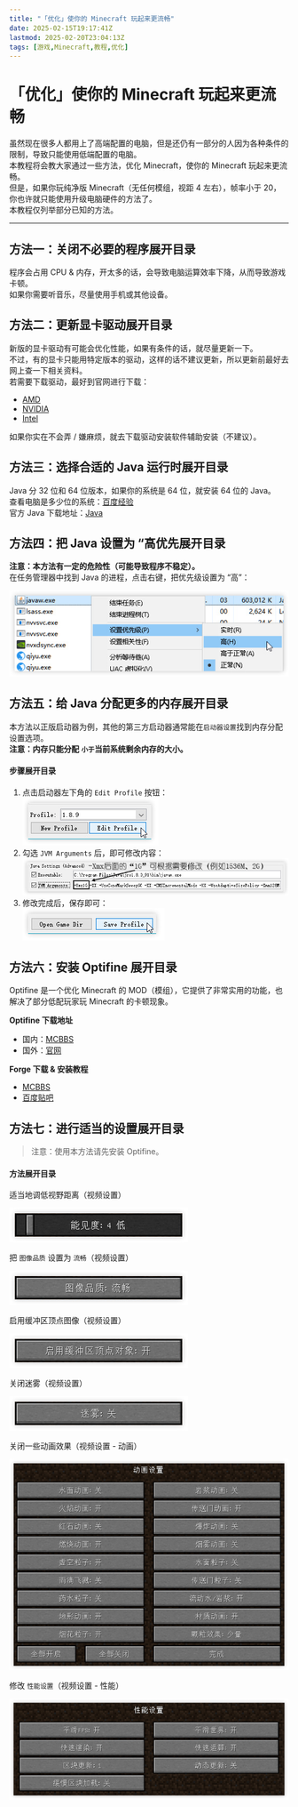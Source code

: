 ```yaml
---
title: "「优化」使你的 Minecraft 玩起来更流畅"
date: 2025-02-15T19:17:41Z
lastmod: 2025-02-20T23:04:13Z
tags: [游戏,Minecraft,教程,优化]
---
```


# 「优化」使你的 Minecraft 玩起来更流畅

虽然现在很多人都用上了高端配置的电脑，但是还仍有一部分的人因为各种条件的限制，导致只能使用低端配置的电脑。  
本教程将会教大家通过一些方法，优化 Minecraft，使你的 Minecraft 玩起来更流畅。  
但是，如果你玩纯净版 Minecraft（无任何模组，视距 4 左右），帧率小于 20，你也许就只能使用升级电脑硬件的方法了。  
本教程仅列举部分已知的方法。

---

## 方法一：关闭不必要的程序展开目录

程序会占用 CPU & 内存，开太多的话，会导致电脑运算效率下降，从而导致游戏卡顿。  
如果你需要听音乐，尽量使用手机或其他设备。

## 方法二：更新显卡驱动展开目录

新版的显卡驱动有可能会优化性能，如果有条件的话，就尽量更新一下。  
不过，有的显卡只能用特定版本的驱动，这样的话不建议更新，所以更新前最好去网上查一下相关资料。  
若需要下载驱动，最好到官网进行下载：

- [AMD](https://support.amd.com/zh-cn/download/)
- [NVIDIA](https://www.nvidia.cn/Download/index.aspx?lang=cn)
- [Intel](https://downloadcenter.intel.com/zh-cn)

如果你实在不会弄 / 嫌麻烦，就去下载驱动安装软件辅助安装（不建议）。

## 方法三：选择合适的 Java 运行时展开目录

Java 分 32 位和 64 位版本，如果你的系统是 64 位，就安装 64 位的 Java。  
查看电脑是多少位的系统：[百度经验](https://jingyan.baidu.com/article/5d6edee229af8b99eadeeca2.html)  
官方 Java 下载地址：[Java](https://www.java.com/zh_CN/download/manual.jsp)

## 方法四：把 Java 设置为 “高优先展开目录

**注意：本方法有一定的危险性（可能导致程序不稳定）。**   
在任务管理器中找到 Java 的进程，点击右键，把优先级设置为 “高”：

![任务管理器](assets/network-asset-728d23a7gw1f7c6gr96zaj20ep04idfw-20250215192021-imfknl3.jpg "任务管理器")

## 方法五：给 Java 分配更多的内存展开目录

本方法以正版启动器为例，其他的第三方启动器通常能在`启动器设置`​找到内存分配设置选项。  
**注意：内存只能分配** **​`小于`​**​ **当前系统剩余内存的大小。**

#### 步骤展开目录

1. 点击启动器左下角的 `Edit Profile`​ 按钮：  
    ​![Edit Profile](assets/network-asset-728d23a7gw1f7c6gpkf2uj206t02eq2q-20250215192022-mhqzu1n.jpg "Edit Profile")
2. 勾选 `JVM Arguments`​ 后，即可修改内容：  
    ​![JVM Arguments](assets/network-asset-728d23a7gw1f7c6grxp6ej20jf02pt8t-20250215192023-q393aq2.jpg "JVM Arguments")
3. 修改完成后，保存即可：  
    ​![Save Profile](assets/network-asset-728d23a7gw1f7c6guubkij207401m742-20250215192025-ikuc9bb.jpg "Save Profile")

## 方法六：安装 Optifine 展开目录

Optifine 是一个优化 Minecraft 的 MOD（模组），它提供了非常实用的功能，也解决了部分低配玩家玩 Minecraft 的卡顿现象。

**Optifine 下载地址**

- 国内：[MCBBS](https://www.mcbbs.net/forum.php?mod=viewthread&tid=142291)
- 国外：[官网](https://optifine.net/downloads)

**Forge 下载 &amp; 安装教程**

- [MCBBS](https://www.mcbbs.net/forum.php?mod=viewthread&tid=63718)
- [百度贴吧](https://tieba.baidu.com/p/2996506368)

## 方法七：进行适当的设置展开目录

> 注意：使用本方法请先安装 Optifine。

#### 方法展开目录

适当地调低视野距离（视频设置）

![设置](assets/network-asset-728d23a7gw1f7c6gb146rj208y01qjr9-20250215192026-v5h81f5.jpg "设置")

把 `图像品质`​ 设置为 `流畅`（视频设置）

![设置](assets/network-asset-728d23a7gw1f7c6gigwd8j208y01qwed-20250215192027-tlsnvyt.jpg "设置")

启用缓冲区顶点图像（视频设置）

![设置](assets/network-asset-728d23a7gw1f7c6gkkiauj208y01q3ye-20250215192029-e2sfd15.jpg "设置")

关闭迷雾（视频设置）

![设置](assets/network-asset-728d23a7gw1f7c6gln7k5j208y01qjr9-20250215192030-qabmmgz.jpg "设置")

关闭一些动画效果（视频设置 - 动画）

![设置](assets/network-asset-728d23a7gw1f7c6gmpkhcj20i70dpq4q-20250215192031-8it9q0g.jpg "设置")

修改 `性能设置`（视频设置 - 性能）

![设置](assets/network-asset-728d23a7gw1f7c6go5g3tj20ii06paao-20250215192031-3mie9xu.jpg "设置")

‍
